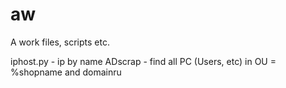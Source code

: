 # aw

A work files, scripts etc.


iphost.py - ip by name
ADscrap - find all PC (Users, etc) in OU = %shopname and domainru
